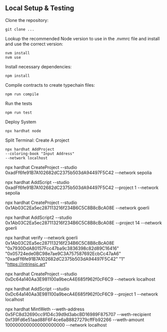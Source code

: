 ## Local Setup & Testing

Clone the repository:
```shell
git clone ...
```

Lookup the recommended Node version to use in the .nvmrc file and install and use the correct version:
```shell
nvm install 
nvm use
```

Install necessary dependencies:
```shell
npm install
```

Compile contracts to create typechain files:
```shell
npm run compile
```

Run the tests
```shell
npm run test
```

Deploy System 
```shell
npx hardhat node
```

Split Terminal: Create A project
```shell
npx hardhat AddProject  
--coloring-book "Input Address" 
--network localhost
```

npx hardhat CreateProject --studio 0xadFf6fe91B7A102682dC2375b503dA94497F5C42 --network sepolia

npx hardhat AddScript --studio 0xadFf6fe91B7A102682dC2375b503dA94497F5C42 --project 1 --network sepolia

npx hardhat CreateProject --studio 0x1Ab03C2Ea5ec287113216f234B6C5C8B8cBcA08E --network goerli

npx hardhat AddScript2 --studio 0x1Ab03C2Ea5ec287113216f234B6C5C8B8cBcA08E --project 14 --network goerli

 npx hardhat verify --network goerli 0x1Ab03C2Ea5ec287113216f234B6C5C8B8cBcA08E "0x7930DdA80157Fcc47ba9c3836398c82d89C16416" "0x05724ede0BC98e7ae9C3A757587692EcbCc47aA6" "0xadFf6fe91B7A102682dC2375b503dA94497F5C42" "1" "https://intrinsic.art"  

npx hardhat CreateProject --studio 0xDc64a140Aa3E981100a9becA4E685f962f0cF6C9 --network localhost

npx hardhat AddScript --studio 0xDc64a140Aa3E981100a9becA4E685f962f0cF6C9 --project 1 --network localhost

npx hardhat MintWeth --weth-address 0x5FC8d32690cc91D4c39d9d3abcBD16989F875707 --weth-recipient 0xf39Fd6e51aad88F6F4ce6aB8827279cffFb92266 --weth-amount 1000000000000000000000 --network localhost 
